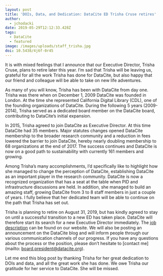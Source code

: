 ```yaml
---
layout: post
title: 'DOIs, Data, and Dedication: DataCite ED Trisha Cruse retires'
author:
  - jchodacki
date: 2019-05-29T12:12:33.428Z
tags:
  - DataCite
  - featured
image: /images/uploads/staff_trisha.jpg
doi: 10.5438/4j6f-0r45
---
```

It is with mixed feelings that I announce that our Executive Director, Trisha Cruse, plans to retire later this year. I’m sad that Trisha will be leaving us, grateful for all the work Trisha has done for DataCite, but also happy that our friend and colleague will be able to take on new life adventures.

As many of you will know, Trisha has been with DataCite from day one. Trisha was there when on December 1, 2009 DataCite was founded in London. At the time she represented California Digital Library (CDL), one of the founding organizations of DataCite. During the following 5 years (2009-2014), Trisha served as a dedicated board member on the DataCite board, contributing to DataCite’s initial expansion.

In 2015, Trisha agreed to join DataCite as Executive Director. At this time DataCite had 35 members. Major statutes changes opened DataCite membership to the broader research community and a reduction in fees lowered the barrier to join DataCite, hereby nearly doubling membership to 68 organizations at the end of 2017. The success continues and DataCite is now on a good path to sustainability with currently 161 members and growing.

Among Trisha’s many accomplishments, I’d specifically like to highlight how she managed to change the perception of DataCite, establishing DataCite as an important player in the research community. DataCite is now a recognized organization that has a seat at the table when PID and infrastructure discussions are held. In addition, she managed to build an amazing staff, growing DataCite from 3 to 8 staff members in just a couple of years. I fully believe that her dedicated team will be able to continue on the path that Trisha has set out. 

Trisha is planning to retire on August 31, 2019, but has kindly agreed to stay on until a successful transition to a new ED has taken place. DataCite will therefore start its search for a new Executive Director immediately. The [job description](https://datacite.org/jobopportunities.html) can be found on our website. We will also be posting an announcement on the DataCite blog and will inform people through our various communication channels of our progress. If you have any questions about the process or the position, please don’t hesitate to \[contact me] (mailto: board.president@datacite.org).

Let me end this blog post by thanking Trisha for her great dedication to DOIs and data, and all the great work she has done. We owe Trisha our gratitude for her service to DataCite. She will be missed.
